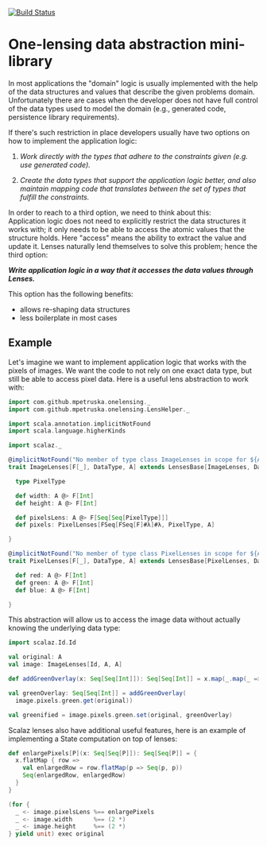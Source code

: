 [![Build Status](https://travis-ci.org/mpetruska/one-lensing.svg?branch=master)](https://travis-ci.org/mpetruska/uk-modulo-scala)

One-lensing data abstraction mini-library
=========================================

In most applications the "domain" logic is usually implemented with the help of
the data structures and values that describe the given problems domain. Unfortunately
there are cases when the developer does not have full control of the data types
used to model the domain (e.g., generated code, persistence library requirements).

If there's such restriction in place developers usually have two options on how to
implement the application logic:

1. _Work directly with the types that adhere to the constraints given (e.g. use
   generated code)._
   
2. _Create the data types that support the application logic better, and also maintain
   mapping code that translates between the set of types that fulfill the constraints._

In order to reach to a third option, we need to think about this:  
Application logic does not need to explicitly restrict the data structures it works with;
it only needs to be able to access the atomic values that the structure holds. Here "access"
means the ability to extract the value and update it. Lenses naturally lend themselves to
solve this problem; hence the third option:

**_Write application logic in a way that it accesses the data values through Lenses._**

This option has the following benefits:
- allows re-shaping data structures
- less boilerplate in most cases

Example
-------

Let's imagine we want to implement application logic that works with the pixels of images.
We want the code to not rely on one exact data type, but still be able to access pixel data.
Here is a useful lens abstraction to work with:

```Scala
import com.github.mpetruska.onelensing._
import com.github.mpetruska.onelensing.LensHelper._

import scala.annotation.implicitNotFound
import scala.language.higherKinds

import scalaz._

@implicitNotFound("No member of type class ImageLenses in scope for ${A}")
trait ImageLenses[F[_], DataType, A] extends LensesBase[ImageLenses, DataType] {

  type PixelType

  def width: A @> F[Int]
  def height: A @> F[Int]

  def pixelsLens: A @> F[Seq[Seq[PixelType]]]
  def pixels: PixelLenses[FSeq[FSeq[F]#λ]#λ, PixelType, A]

}

@implicitNotFound("No member of type class PixelLenses in scope for ${A}")
trait PixelLenses[F[_], DataType, A] extends LensesBase[PixelLenses, DataType] {

  def red: A @> F[Int]
  def green: A @> F[Int]
  def blue: A @> F[Int]

}
```

This abstraction will allow us to access the image data without actually knowing the underlying
data type:

```Scala
import scalaz.Id.Id

val original: A
val image: ImageLenses[Id, A, A]

def addGreenOverlay(x: Seq[Seq[Int]]): Seq[Seq[Int]] = x.map(_.map(_ => 255))

val greenOverlay: Seq[Seq[Int]] = addGreenOverlay(
  image.pixels.green.get(original))

val greenified = image.pixels.green.set(original, greenOverlay)
```

Scalaz lenses also have additional useful features, here is an example of implementing a
State computation on top of lenses:

```Scala
def enlargePixels[P](x: Seq[Seq[P]]): Seq[Seq[P]] = {
  x.flatMap { row =>
    val enlargedRow = row.flatMap(p => Seq(p, p))
    Seq(enlargedRow, enlargedRow)
  }
}

(for {
  _ <- image.pixelsLens %== enlargePixels
  _ <- image.width      %== (2 *)
  _ <- image.height     %== (2 *)
} yield unit) exec original
```
